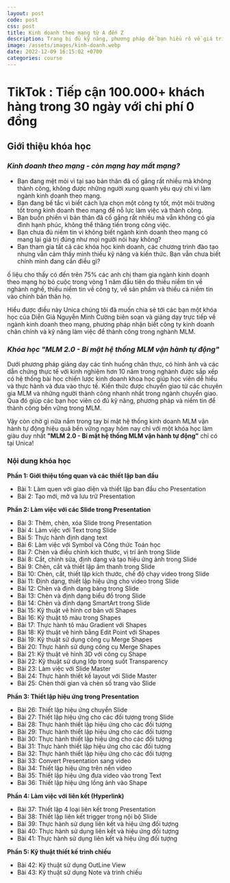 ```yaml
---
layout: post
code: post
css: post
title: Kinh doanh theo mạng từ A đến Z
description: Trang bị đủ kỹ năng, phương pháp để bạn hiểu rõ về giá trị của ngành kinh doanh theo mạng hiện đại. Hiểu được bí mật công thức thành công trong kinh doanh theo mạng và ứng dụng nhanh chóng vào doanh nghiệ
image: /assets/images/kinh-doanh.webp
date: 2022-12-09 16:15:02 +0700
categories: course
---
```


# **TikTok : Tiếp cận 100.000+ khách hàng trong 30 ngày với chi phí 0 đồng**

## Giới thiệu khóa học

### *Kinh doanh theo mạng - còn mạng hay mất mạng?*

- Bạn đang mệt mỏi vì tại sao bản thân đã cố gắng rất nhiều mà không thành công, không được những người xung quanh yêu quý chỉ vì làm ngành kinh doanh theo mạng.
- Bạn đang bế tắc vì biết cách lựa chọn một công ty tốt, một môi trường tốt trong kinh doanh theo mạng để nỗ lực làm việc và thành công.
- Bạn buồn phiền vì bản thân đã cố gắng rất nhiều mà vẫn không có gia đình hạnh phúc, không thể thăng tiến trong công việc.
- Bạn chưa đủ niềm tin vì không biết ngành kinh doanh theo mạng có mang lại giá trị đúng như mọi người nói hay không?
- Bạn tham gia tất cả các khóa học kinh doanh, các chương trình đào tạo nhưng vẫn cảm thấy mình thiếu kỹ năng và kiến thức. Bạn vẫn chưa biết chính mình đang cần điều gì?

ố liệu cho thấy có đến trên 75% các anh chị tham gia ngành kinh doanh theo mạng họ bỏ cuộc trong vòng 1 năm đầu tiên do thiếu niềm tin về nghành nghề, thiếu niềm tin về công ty, về sản phẩm và thiếu cả niềm tin vào chính bản thân họ.

Hiểu được điều này Unica chúng tôi đã muốn chia sẻ tới các bạn một khóa học của Diễn Giả Nguyễn Minh Cường biên soạn và giảng dạy trực tiếp về ngành kinh doanh theo mạng, phương pháp nhận biết công ty kinh doanh chân chính và kỹ năng làm việc để thành công trong nghành MLM.

### *Khóa học "MLM 2.0 - Bí mật hệ thống MLM vận hành tự động"*

Dưới phương pháp giảng dạy các tình huống chân thực, có hình ảnh và các dẫn chứng thực tế với kinh nghiệm hơn 10 năm trong nghành được sắp xếp có hệ thống bài học chiến lược kinh doanh khoa học giúp học viên dễ hiểu và thực hành và đưa vào thực tế. Kiến thức được chuyển giao từ các chuyên gia MLM và những người thành công nhanh nhất trong ngành chuyển giao. Qua đó giúp các bạn học viên có đủ kỹ năng, phương pháp và niềm tin để thành công bền vững trong MLM.

Vậy còn chờ gì nữa nắm trong tay bí mật hệ thống kinh doanh MLM vận hành tự động hiệu quả bền vững ngay hôm nay chỉ với một khóa học làm giàu duy nhất **"MLM 2.0 - Bí mật hệ thống MLM vận hành tự động"** chỉ có tại Unica!


### Nội dung khóa học

**Phần 1: Giới thiệu tổng quan và các thiết lập ban đầu**
- Bài 1: Làm quen với giao diện và thiết lập ban đầu cho Presentation
- Bài 2: Tạo mới, mở và lưu trữ Presentation

**Phần 2: Làm việc với các Slide trong Presentation**
- Bài 3: Thêm, chèn, xóa Slide trong Presentation
- Bài 4: Làm việc với Text trong Slide
- Bài 5: Thực hành định dạng text
- Bài 6: Làm việc với Symbol và Công thức Toán học
- Bài 7: Chèn và điều chỉnh kích thước, vị trí ảnh trong Slide
- Bài 8: Cắt, chỉnh sửa, định dạng và tạo hiệu ứng ảnh trong Slide
- Bài 9: Chèn, cắt và thiết lập âm thanh trong Slide
- Bài 10: Chèn, cắt, thiết lập kích thước, chế độ chạy video trong Slide
- Bài 11: Định dạng, thiết lập hiệu ứng cho video trong Slide
- Bài 12: Chèn và định dạng bảng trong Slide
- Bài 13: Chèn và định dạng biểu đồ trong Slide
- Bài 14: Chèn và định dạng SmartArt trong Slide
- Bài 15: Kỹ thuật vẽ hình cơ bản với Shapes
- Bài 16: Kỹ thuật tô màu trong Shapes
- Bài 17: Thực hành tô màu Gradient với Shapes
- Bài 18: Kỹ thuật vẽ hình bằng Edit Point với Shapes
- Bài 19: Kỹ thuật sử dụng công cụ Merge Shapes
- Bài 20: Thực hành sử dụng công cụ Merge Shapes
- Bài 21: Kỹ thuật vẽ hình 3D với công cụ Shape
- Bài 22: Kỹ thuật sử dụng lớp trong suốt Transparency
- Bài 23: Làm việc với Slide Master
- Bài 24: Thực hành thiết kế layout với Slide Master
- Bài 25: Chèn thời gian và chèn số trang vào Slide

**Phần 3: Thiết lập hiệu ứng trong Presentation**
- Bài 26: Thiết lập hiệu ứng chuyển Slide
- Bài 27: Thiết lập hiệu ứng cho các đối tượng trong Slide
- Bài 28: Thực hành thiết lập hiệu ứng cho các đối tượng 
- Bài 29: Thực hành thiết lập hiệu ứng cho các đối tượng 
- Bài 30: Thực hành thiết lập hiệu ứng cho các đối tượng 
- Bài 31: Thực hành thiết lập hiệu ứng cho các đối tượng 
- Bài 32: Thực hành thiết lập hiệu ứng cho các đối tượng 
- Bài 33: Convert Presentation sang video
- Bài 34: Thiết lập hiệu ứng trên nền video
- Bài 35: Thiết lập hiệu ứng đưa video vào trong Text
- Bài 36: Thiết lập hiệu ứng lồng ảnh vào Shape

**Phần 4: Làm việc với liên kết (Hyperlink)**
- Bài 37: Thiết lập 4 loại liên kết trong Presentation
- Bài 38: Thiết lập liên kết trigger trong nội bộ Slide
- Bài 39: Thực hành sử dụng liên kết và hiệu ứng đối tượng 
- Bài 40: Thực hành sử dụng liên kết và hiệu ứng đối tượng 
- Bài 41: Thực hành sử dụng liên kết và hiệu ứng đối tượng 

**Phần 5: Kỹ thuật thiết kế trình chiếu**
- Bài 42: Kỹ thuật sử dụng OutLine View
- Bài 43: Kỹ thuật sử dụng Note và trình chiếu

